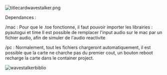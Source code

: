 ![titlecardwavestalker.png](/wavestalker/titlecardwavestalker.png?raw=true)

Dependances : 

/mac : Pour que le .toe fonctionne, il faut pouvoir importer les librairies : pyautogui et time
Il est possible de remplacer l'input audio sur le mac par un fichier audio, afin de simuler de l'audio reactivite

/pc : Normalement, tout les fichiers chargeront automatiquement, il est possible que la carte ne charche pas du premier cout, un bouton reboot recharge la carte dans le container project.

![wavestalkerbiblio](https://github.com/aaaxxxeee/wavestalker/assets/90225612/d43d29c7-dca7-483c-89ce-cda8ec4a1256)
